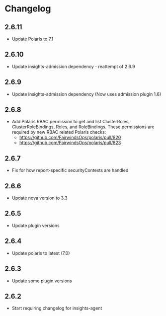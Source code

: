 # Changelog
## 2.6.11
* Update Polaris to 7.1

## 2.6.10
* Update insights-admission dependency - reattempt of 2.6.9

## 2.6.9
* Update insights-admission dependency (Now uses admission plugin 1.6)

## 2.6.8
* Add Polaris RBAC permission to get and list ClusterRoles, ClusterRoleBindings, Roles, and RoleBindings. These permissions are required by new RBAC related Polaris checks:
  * https://github.com/FairwindsOps/polaris/pull/820
  * https://github.com/FairwindsOps/polaris/pull/823

## 2.6.7
* Fix for how report-specific securityContexts are handled

## 2.6.6
* Update nova version to 3.3

## 2.6.5
* Update plugin versions

## 2.6.4
* Update polaris to latest (7.0)

## 2.6.3
* Update some plugin versions

## 2.6.2
* Start requiring changelog for insights-agent
